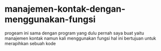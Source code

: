 # manajemen-kontak-dengan-menggunakan-fungsi
progeam ini sama dengan program yang dulu pernah saya buat yaitu manajemen kontak namun kali menggunakan fungsi hal ini bertujuan untuk merapihkan sebuah kode
